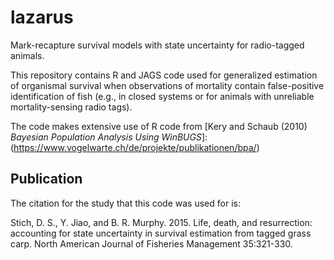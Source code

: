 # lazarus
Mark-recapture survival models with state uncertainty for radio-tagged animals.

This repository contains R and JAGS code used for generalized estimation of organismal survival when observations of mortality contain false-positive identification of fish (e.g., in closed systems or for animals with unreliable mortality-sensing radio tags).

The code makes extensive use of R code from [Kery and Schaub (2010) _Bayesian Population Analysis Using WinBUGS_]:(https://www.vogelwarte.ch/de/projekte/publikationen/bpa/)


## Publication
The citation for the study that this code was used for is:

Stich, D. S., Y. Jiao, and B. R. Murphy. 2015. Life, death, and resurrection: accounting for state uncertainty in survival estimation from tagged grass carp. North American Journal of Fisheries Management 35:321-330.
